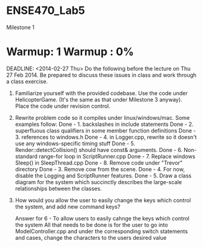 ENSE470_Lab5
============

Milestone 1

Warmup:
1 Warmup : 0% 
==============
   DEADLINE: <2014-02-27 Thu>
   Do the following before the lecture on Thu 27 Feb 2014.  Be
   prepared to discuss these issues in class and work through a class
   exercise.

   1. Familiarize yourself with the provided codebase.  Use the code
      under HelicopterGame.  (It's the same as that under Milestone 3
      anyway).  Place the code under revision control.
   2. Rewrite problem code so it compiles under linux/windows/mac.
      Some examples follow:
      Done - 1. backslashes in include statements
      Done - 2. superfluous class qualifiers in some member function definitions
      Done - 3. references to windows.h
      Done - 4. in Logger.cpp, rewrite so it doesn't use any
         windows-specific timing stuff
      Done - 5. Render::detectCollision() should have const& arguments.
      Done - 6. Non-standard range-for loop in ScriptRunner.cpp
      Done - 7. Replace windows Sleep() in SleepThread.cpp
      Done - 8. Remove code under "Trevor" directory
   Done - 3. Remove cow from the scene.
   Done - 4. For now, disable the Logging and ScriptRunner features.
   Done - 5. Draw a class diagram for the system which succinctly describes
      the large-scale relationships between the classes.
   6. How would you allow the user to easily change the keys which
      control the system, and add new command keys?
      
      Answer for 6 - To allow users to easily cahnge the keys which control the system
                    All that needs to be done is for the user to go into ModelController.cpp
                    and under the corresponding switch statements and cases, change the characters
                    to the users desired value

